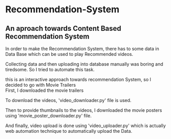 # Recommendation-System
## An aproach towards Content Based Recommendation System

In order to make the Recommendation System, there has to some data in Data Base which can be used to play Recommended videos.  

Collecting data and then uploading into database manually was boring and tiredsome. So I tried to automate this task.  

<html>
 <body>
<div class="text-blue mb-2">this is an interactive approach towards recommendation System, so I decided to go with Movie Trailers
   </div>First, I downloaded the movie trailers </body</html> 

To download the videos, 'video_downloader.py' file is used.  

Then to provide thumbnails to the videos, I downloaded the movie posters using 'movie_poster_downloader.py' file.  

And finally, video upload is done using 'video_uploader.py' which is actually web automation technique to automatically upload the Data.  
